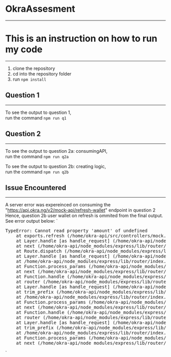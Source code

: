 # OkraAssesment
___
# This is an instruction on how to run my code
___
1. clone the repository
2. cd into the repository folder
3. run `npm install`

## Question 1
___
To see the output to question 1,  
run the command `npm run q1`

## Question 2
___
To see the output to question 2a: consumingAPI,  
run the command `npm run q2a`

To see the output to question 2b: creating logic,  
run the command `npm run q2b`

## Issue Encountered
___
A server error was expereinced on consuming the "https://api.okra.ng/v2/mock-api/refresh-wallet" endpoint in question 2
Hence, question 2b  user wallet on refresh is ommited from the final output.
See error output below:
`
<!DOCTYPE html>
<html lang="en">
<head>
<meta charset="utf-8">
<title>Error</title>
</head>
<body>
<pre>TypeError: Cannot read property &#39;amount&#39; of undefined<br> &nbsp; &nbsp;at exports.refresh (/home/okra-api/src/controllers/mock.controller.js:68:28)<br> &nbsp; &nbsp;at Layer.handle [as handle_request] (/home/okra-api/node_modules/express/lib/router/layer.js:95:5)<br> &nbsp; &nbsp;at next (/home/okra-api/node_modules/express/lib/router/route.js:137:13)<br> &nbsp; &nbsp;at Route.dispatch (/home/okra-api/node_modules/express/lib/router/route.js:112:3)<br> &nbsp; &nbsp;at Layer.handle [as handle_request] (/home/okra-api/node_modules/express/lib/router/layer.js:95:5)<br> &nbsp; &nbsp;at /home/okra-api/node_modules/express/lib/router/index.js:281:22<br> &nbsp; &nbsp;at Function.process_params (/home/okra-api/node_modules/express/lib/router/index.js:335:12)<br> &nbsp; &nbsp;at next (/home/okra-api/node_modules/express/lib/router/index.js:275:10)<br> &nbsp; &nbsp;at Function.handle (/home/okra-api/node_modules/express/lib/router/index.js:174:3)<br> &nbsp; &nbsp;at router (/home/okra-api/node_modules/express/lib/router/index.js:47:12)<br> &nbsp; &nbsp;at Layer.handle [as handle_request] (/home/okra-api/node_modules/express/lib/router/layer.js:95:5)<br> &nbsp; &nbsp;at trim_prefix (/home/okra-api/node_modules/express/lib/router/index.js:317:13)<br> &nbsp; &nbsp;at /home/okra-api/node_modules/express/lib/router/index.js:284:7<br> &nbsp; &nbsp;at Function.process_params (/home/okra-api/node_modules/express/lib/router/index.js:335:12)<br> &nbsp; &nbsp;at next (/home/okra-api/node_modules/express/lib/router/index.js:275:10)<br> &nbsp; &nbsp;at Function.handle (/home/okra-api/node_modules/express/lib/router/index.js:174:3)<br> &nbsp; &nbsp;at router (/home/okra-api/node_modules/express/lib/router/index.js:47:12)<br> &nbsp; &nbsp;at Layer.handle [as handle_request] (/home/okra-api/node_modules/express/lib/router/layer.js:95:5)<br> &nbsp; &nbsp;at trim_prefix (/home/okra-api/node_modules/express/lib/router/index.js:317:13)<br> &nbsp; &nbsp;at /home/okra-api/node_modules/express/lib/router/index.js:284:7<br> &nbsp; &nbsp;at Function.process_params (/home/okra-api/node_modules/express/lib/router/index.js:335:12)<br> &nbsp; &nbsp;at next (/home/okra-api/node_modules/express/lib/router/index.js:275:10)</pre>
</body>
</html>
`

